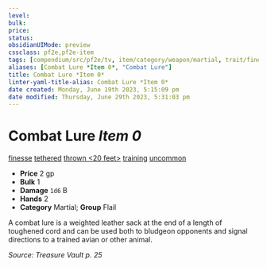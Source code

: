 ```yaml
---
level:
bulk:
price:
status:
obsidianUIMode: preview
cssclass: pf2e,pf2e-item
tags: [compendium/src/pf2e/tv, item/category/weapon/martial, trait/finesse, trait/tethered, trait/thrown-20-feet, trait/training, trait/uncommon]
aliases: [Combat Lure *Item 0*, "Combat Lure"]
title: Combat Lure *Item 0*
linter-yaml-title-alias: Combat Lure *Item 0*
date created: Monday, June 19th 2023, 5:15:09 pm
date modified: Thursday, June 29th 2023, 5:31:03 pm
---
```


# Combat Lure *Item 0*

[finesse](rules/traits/finesse.md) [tethered](rules/traits/tethered-b1.md) [thrown <20 feet>](rules/traits/thrown.md) [training](rules/traits/training-tv.md) [uncommon](rules/traits/uncommon.md)  

- **Price** 2 gp
- **Bulk** 1
- **Damage** `1d6` B
- **Hands** 2
- **Category** Martial; **Group** Flail

A combat lure is a weighted leather sack at the end of a length of toughened cord and can be used both to bludgeon opponents and signal directions to a trained avian or other animal.

*Source: Treasure Vault p. 25*
